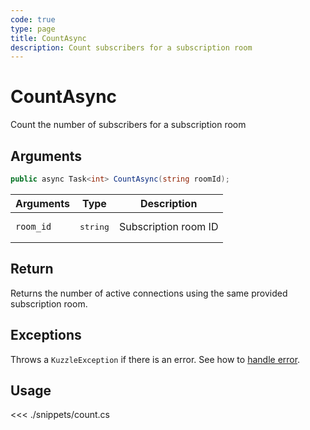 ```yaml
---
code: true
type: page
title: CountAsync
description: Count subscribers for a subscription room
---
```


# CountAsync

Count the number of subscribers for a subscription room

## Arguments

```csharp
public async Task<int> CountAsync(string roomId);
```

| Arguments | Type              | Description          |
|-----------|-------------------|----------------------|
| `room_id` | <pre>string</pre> | Subscription room ID |

## Return

Returns the number of active connections using the same provided subscription room.

## Exceptions

Throws a `KuzzleException` if there is an error. See how to [handle error](/sdk/csharp/1/essentials/error-handling).

## Usage

<<< ./snippets/count.cs
